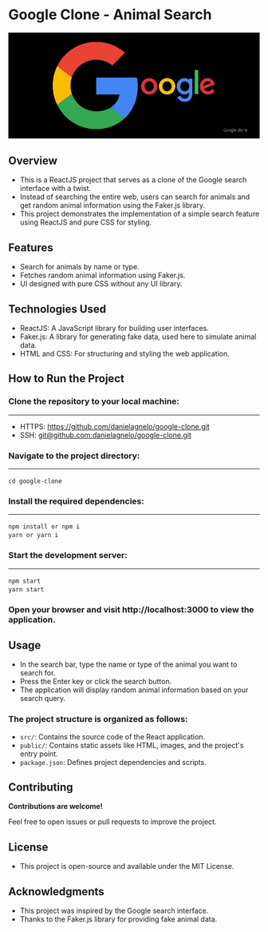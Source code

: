 <h1>Google Clone - Animal Search</h1>
<center>
    <img src="./google.png" alt="Amazon Poster"/>
</center>

<h2>Overview</h2>
<ul>
    <li>This is a ReactJS project that serves as a clone of the Google search interface with a twist.</li>
    <li>Instead of searching the entire web, users can search for animals and get random animal information using the Faker.js library.</li>
    <li>This project demonstrates the implementation of a simple search feature using ReactJS and pure CSS for styling.</li>
</ul>

<h2>Features</h2>
<ul>
    <li>Search for animals by name or type.</li>
    <li>Fetches random animal information using Faker.js.</li>
    <li>UI designed with pure CSS without any UI library.</li>
</ul>

<h2>Technologies Used</h2>
<ul>
    <li>ReactJS: A JavaScript library for building user interfaces.</li>
    <li>Faker.js: A library for generating fake data, used here to simulate animal data.</li>
    <li>HTML and CSS: For structuring and styling the web application.</li>
</ul>

<h2>How to Run the Project</h2>
<h3>
    Clone the repository to your local machine:
</h3>
<hr/>
<ul>
    <li>
        HTTPS: <a href="https://github.com/danielagnelo/google-clone.git">https://github.com/danielagnelo/google-clone.git</a>
    </li>
    <li>
        SSH: <a href="git@github.com:danielagnelo/google-clone.git">git@github.com:danielagnelo/google-clone.git</a>
    </li>
</ul>

<h3>Navigate to the project directory:</h3>
<hr/>
    <code>cd google-clone</code>


<h3>Install the required dependencies:</h3>
<hr/>
    <code>npm install or npm i</code></br>
    <code>yarn or yarn i</code>

<h3>Start the development server:</h3>
<hr/>
    <code>npm start</code></br>
    <code>yarn start</code>

<h3>Open your browser and visit <a>http://localhost:3000</a> to view the application.</h3>

<h2>Usage</h2>
<ul>
    <li>In the search bar, type the name or type of the animal you want to search for.</li>
    <li>Press the Enter key or click the search button.</li>
    <li>The application will display random animal information based on your search query.</li>
</ul>

<h3>The project structure is organized as follows:</h3>

<ul>
    <li><code>src/</code>: Contains the source code of the React application.</li>
    <li><code>public/</code>: Contains static assets like HTML, images, and the project's entry point.</li>
    <li><code>package.json</code>: Defines project dependencies and scripts.</li>
</ul>

<h2>Contributing</h2>
<div>
    <strong>Contributions are welcome!</strong><br>
    <p>Feel free to open issues or pull requests to improve the project.</p>
</div>

<h2>License</h2>
<ul>
    <li>This project is open-source and available under the MIT License.</li>
</ul>

<h2>Acknowledgments</h2>
<ul>
    <li>This project was inspired by the Google search interface.</li>
    <li>Thanks to the Faker.js library for providing fake animal data.</li>
</ul>
